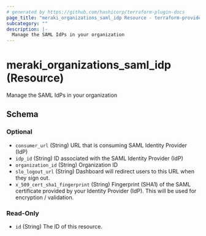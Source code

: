 ```yaml
---
# generated by https://github.com/hashicorp/terraform-plugin-docs
page_title: "meraki_organizations_saml_idp Resource - terraform-provider-meraki"
subcategory: ""
description: |-
  Manage the SAML IdPs in your organization
---
```


# meraki_organizations_saml_idp (Resource)

Manage the SAML IdPs in your organization



<!-- schema generated by tfplugindocs -->
## Schema

### Optional

- `consumer_url` (String) URL that is consuming SAML Identity Provider (IdP)
- `idp_id` (String) ID associated with the SAML Identity Provider (IdP)
- `organization_id` (String) Organization ID
- `slo_logout_url` (String) Dashboard will redirect users to this URL when they sign out.
- `x_509_cert_sha1_fingerprint` (String) Fingerprint (SHA1) of the SAML certificate provided by your Identity Provider (IdP). This will be used for encryption / validation.

### Read-Only

- `id` (String) The ID of this resource.
